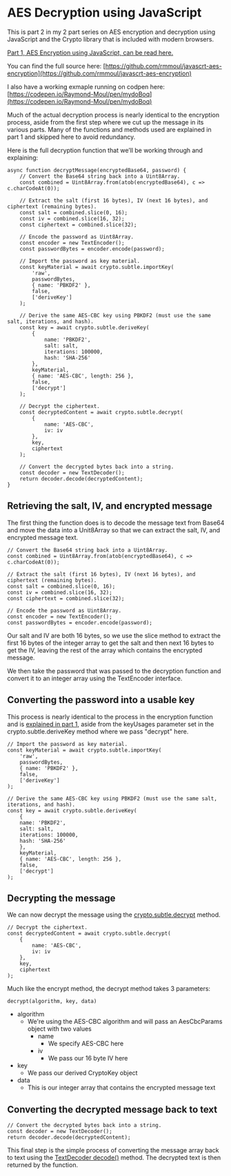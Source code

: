 # AES Decryption using JavaScript

This is part 2 in my 2 part series on AES encryption and decryption using JavaScript and the Crypto library that is included with modern browsers.

[Part 1, AES Encryption using JavaScript, can be read here.](https://blog.rm.dev/2025/04/05/AES-Encryption-using-JavaScript.html)

You can find the full source here:
[https://github.com/rmmoul/javascrt-aes-encryption](https://github.com/rmmoul/javascrt-aes-encryption)

I also have a working exmaple running on codpen here:
[https://codepen.io/Raymond-Moul/pen/mydoBoq](https://codepen.io/Raymond-Moul/pen/mydoBoq)

Much of the actual decryption process is nearly identical to the encryption process, aside from the first step where we cut up the message in its various parts. Many of the functions and methods used are explained in part 1 and skipped here to avoid redundancy. 

Here is the full decryption function that we’ll be working through and explaining:

```
async function decryptMessage(encryptedBase64, password) {
	// Convert the Base64 string back into a Uint8Array.
	const combined = Uint8Array.from(atob(encryptedBase64), c => c.charCodeAt(0));

	// Extract the salt (first 16 bytes), IV (next 16 bytes), and ciphertext (remaining bytes).
	const salt = combined.slice(0, 16);
	const iv = combined.slice(16, 32);
	const ciphertext = combined.slice(32);

	// Encode the password as Uint8Array.
	const encoder = new TextEncoder();
	const passwordBytes = encoder.encode(password);

	// Import the password as key material.
	const keyMaterial = await crypto.subtle.importKey(
		'raw',
		passwordBytes,
		{ name: 'PBKDF2' },
		false,
		['deriveKey']
	);

	// Derive the same AES-CBC key using PBKDF2 (must use the same salt, iterations, and hash).
	const key = await crypto.subtle.deriveKey(
		{
			name: 'PBKDF2',
			salt: salt,
			iterations: 100000,
			hash: 'SHA-256'
		},
		keyMaterial,
		{ name: 'AES-CBC', length: 256 },
		false,
		['decrypt']
	);

	// Decrypt the ciphertext.
	const decryptedContent = await crypto.subtle.decrypt(
		{
			name: 'AES-CBC',
			iv: iv
		},
		key,
		ciphertext
	);

	// Convert the decrypted bytes back into a string.
	const decoder = new TextDecoder();
	return decoder.decode(decryptedContent);
}
```

## Retrieving the salt, IV, and encrypted message

The first thing the function does is to decode the message text from Base64 and move the data into a Unit8Array so that we can extract the salt, IV, and encrypted message text. 

```
// Convert the Base64 string back into a Uint8Array.
const combined = Uint8Array.from(atob(encryptedBase64), c => c.charCodeAt(0));

// Extract the salt (first 16 bytes), IV (next 16 bytes), and ciphertext (remaining bytes).
const salt = combined.slice(0, 16);
const iv = combined.slice(16, 32);
const ciphertext = combined.slice(32);

// Encode the password as Uint8Array.
const encoder = new TextEncoder();
const passwordBytes = encoder.encode(password);
```

Our salt and IV are both 16 bytes, so we use the slice method to extract the first 16 bytes of the integer array to get the salt and then next 16 bytes to get the IV, leaving the rest of the array which contains the encrypted message. 

We then take the password that was passed to the decryption function and convert it to an integer array using the TextEncoder interface. 

## Converting the password into a usable key

This process is nearly identical to the process in the encryption function and is [explained in part 1](https://blog.rm.dev/2025/04/05/AES-Encryption-using-JavaScript.html#create-the-encryption-key), aside from the keyUsages parameter set in the crypto.subtle.deriveKey method where we pass "decrypt" here. 

```
// Import the password as key material.
const keyMaterial = await crypto.subtle.importKey(
	'raw',
	passwordBytes,
	{ name: 'PBKDF2' },
	false,
	['deriveKey']
);

// Derive the same AES-CBC key using PBKDF2 (must use the same salt, iterations, and hash).
const key = await crypto.subtle.deriveKey(
	{
	name: 'PBKDF2',
	salt: salt,
	iterations: 100000,
	hash: 'SHA-256'
	},
	keyMaterial,
	{ name: 'AES-CBC', length: 256 },
	false,
	['decrypt']
);
```

## Decrypting the message

We can now decrypt the message using the [crypto.subtle.decrypt](https://developer.mozilla.org/en-US/docs/Web/API/SubtleCrypto/decrypt) method.

```
// Decrypt the ciphertext.
const decryptedContent = await crypto.subtle.decrypt(
	{
		name: 'AES-CBC',
		iv: iv
	},
	key,
	ciphertext
);
```

Much like the encrypt method, the decrypt method takes 3 parameters:

```
decrypt(algorithm, key, data)
```

* algorithm
	- We're using the AES-CBC algorithm and will pass an AesCbcParams object with two values
		+ name
			* We specify AES-CBC here
		+ iv
			* We pass our 16 byte IV here
* key
	- We pass our derived CryptoKey object
* data
	- This is our integer array that contains the encrypted message text
	

## Converting the decrypted message back to text

```
// Convert the decrypted bytes back into a string.
const decoder = new TextDecoder();
return decoder.decode(decryptedContent);
```

This final step is the simple process of converting the message array back to text using the [TextDecoder decode()](https://developer.mozilla.org/en-US/docs/Web/API/TextDecoder/decode) method. The decrypted text is then returned by the function. 
